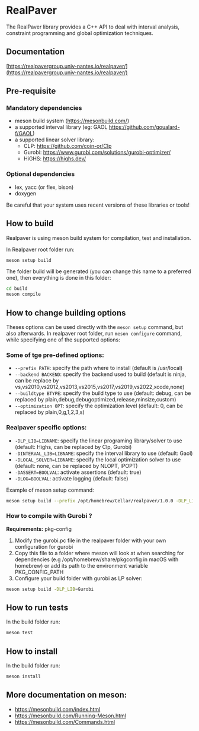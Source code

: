# RealPaver

The RealPaver library provides a C++ API to deal with interval analysis, constraint programming and global optimization techniques.

## Documentation

[https://realpavergroup.univ-nantes.io/realpaver/](https://realpavergroup.univ-nantes.io/realpaver/)

## Pre-requisite

### Mandatory dependencies

- meson build system (https://mesonbuild.com/)
- a supported interval library (eg: GAOL https://github.com/goualard-f/GAOL)
- a supported linear solver library:
  - CLP: https://github.com/coin-or/Clp
  - Gurobi: https://www.gurobi.com/solutions/gurobi-optimizer/
  - HiGHS: https://highs.dev/

### Optional dependencies

- lex, yacc (or flex, bison)
- doxygen

Be careful that your system uses recent versions of these libraries or tools!

## How to build

Realpaver is using meson build system for compilation, test and installation.

In Realpaver root folder run:

```bash
meson setup build
```

The folder build will be generated (you can change this name to a preferred one), then everything is done in this folder:

```bash
cd build
meson compile
```

## How to change building options

Theses options can be used directly with the `meson setup` command, but also afterwards.
In realpaver root folder, run `meson configure` command, while specifying one of the supported options:

### Some of tge pre-defined options:

- `--prefix PATH`: specify the path where to install (default is /usr/local)
- `--backend BACKEND`: specify the backend used to build (default is ninja, can be replace by vs,vs2010,vs2012,vs2013,vs2015,vs2017,vs2019,vs2022,xcode,none)
- `--buildtype BTYPE`: specify the build type to use (default: debug, can be replaced by plain,debug,debugoptimized,release,minsize,custom)
- `--optimization OPT`: specify the optimization level (default: 0, can be replaced by plain,0,g,1,2,3,s)

### Realpaver specific options:

- `-DLP_LIB=LIBNAME`: specify the linear programing library/solver to use (default: Highs, can be replaced by Clp, Gurobi)
- `-DINTERVAL_LIB=LIBNAME`: specify the interval library to use (default: Gaol)
- `-DLOCAL_SOLVER=LIBNAME`: specify the local optimization solver to use (default: none, can be replaced by NLOPT, IPOPT)
- `-DASSERT=BOOLVAL`: activate assertions (default: true)
- `-DLOG=BOOLVAL`: activate logging (default: false)

Example of meson setup command:

```bash
meson setup build --prefix /opt/homebrew/Cellar/realpaver/1.0.0 -DLP_LIB=Highs -DLOG=true
```

### How to compile with Gurobi ?

**Requirements:** pkg-config

1. Modify the gurobi.pc file in the realpaver folder with your own configuration for gurobi
2. Copy this file to a folder where meson will look at when searching for dependencies (e.g /opt/homebrew/share/pkgconfig in macOS with homebrew) or add its path to the environment variable PKG_CONFIG_PATH
3. Configure your build folder with gurobi as LP solver:

```bash
meson setup build -DLP_LIB=Gurobi
```

## How to run tests

In the build folder run:

```bash
meson test
```

## How to install

In the build folder run:

```bash
meson install
```

## More documentation on meson:

- https://mesonbuild.com/index.html
- https://mesonbuild.com/Running-Meson.html
- https://mesonbuild.com/Commands.html

